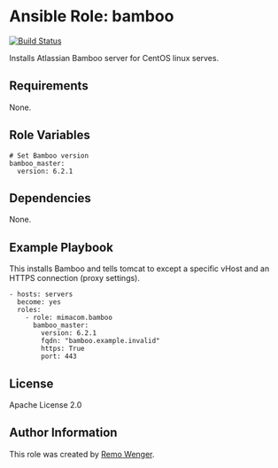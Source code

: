 # Ansible Role: bamboo

[![Build Status](https://img.shields.io/travis/mimacom/ansible-role-bamboo.svg)](https://travis-ci.org/mimacom/ansible-role-bamboo)

Installs Atlassian Bamboo server for CentOS linux serves.

## Requirements

None.


## Role Variables


    # Set Bamboo version
    bamboo_master:
      version: 6.2.1

## Dependencies

None.

## Example Playbook

This installs Bamboo and tells tomcat to except a specific vHost and an
HTTPS connection (proxy settings).

    - hosts: servers
      become: yes
      roles:
        - role: mimacom.bamboo
          bamboo_master:
            version: 6.2.1
            fqdn: "bamboo.example.invalid"
            https: True
            port: 443

## License

Apache License 2.0

## Author Information

This role was created by [Remo Wenger](http://www.remowenger.ch).
